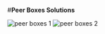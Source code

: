 #**Peer Boxes Solutions**

![peer boxes 1](https://user-images.githubusercontent.com/89052189/136114093-9a48ed54-a294-4cc5-87d9-5ee173010283.PNG)
![peer boxes 2](https://user-images.githubusercontent.com/89052189/136114118-3d9ffe1e-a0bd-41a3-9ac9-7a1047c2f3e0.PNG)
